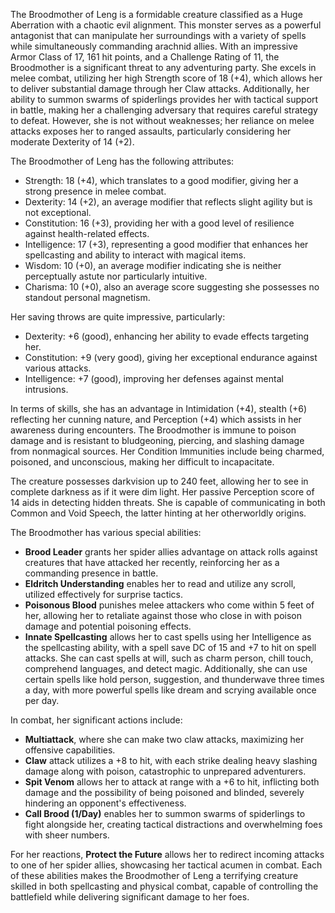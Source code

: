 The Broodmother of Leng is a formidable creature classified as a Huge Aberration with a chaotic evil alignment. This monster serves as a powerful antagonist that can manipulate her surroundings with a variety of spells while simultaneously commanding arachnid allies. With an impressive Armor Class of 17, 161 hit points, and a Challenge Rating of 11, the Broodmother is a significant threat to any adventuring party. She excels in melee combat, utilizing her high Strength score of 18 (+4), which allows her to deliver substantial damage through her Claw attacks. Additionally, her ability to summon swarms of spiderlings provides her with tactical support in battle, making her a challenging adversary that requires careful strategy to defeat. However, she is not without weaknesses; her reliance on melee attacks exposes her to ranged assaults, particularly considering her moderate Dexterity of 14 (+2).

The Broodmother of Leng has the following attributes: 
- Strength: 18 (+4), which translates to a good modifier, giving her a strong presence in melee combat.
- Dexterity: 14 (+2), an average modifier that reflects slight agility but is not exceptional.
- Constitution: 16 (+3), providing her with a good level of resilience against health-related effects.
- Intelligence: 17 (+3), representing a good modifier that enhances her spellcasting and ability to interact with magical items.
- Wisdom: 10 (+0), an average modifier indicating she is neither perceptually astute nor particularly intuitive.
- Charisma: 10 (+0), also an average score suggesting she possesses no standout personal magnetism.

Her saving throws are quite impressive, particularly:
- Dexterity: +6 (good), enhancing her ability to evade effects targeting her.
- Constitution: +9 (very good), giving her exceptional endurance against various attacks.
- Intelligence: +7 (good), improving her defenses against mental intrusions.

In terms of skills, she has an advantage in Intimidation (+4), stealth (+6) reflecting her cunning nature, and Perception (+4) which assists in her awareness during encounters. The Broodmother is immune to poison damage and is resistant to bludgeoning, piercing, and slashing damage from nonmagical sources. Her Condition Immunities include being charmed, poisoned, and unconscious, making her difficult to incapacitate.

The creature possesses darkvision up to 240 feet, allowing her to see in complete darkness as if it were dim light. Her passive Perception score of 14 aids in detecting hidden threats. She is capable of communicating in both Common and Void Speech, the latter hinting at her otherworldly origins.

The Broodmother has various special abilities:
- **Brood Leader** grants her spider allies advantage on attack rolls against creatures that have attacked her recently, reinforcing her as a commanding presence in battle.
- **Eldritch Understanding** enables her to read and utilize any scroll, utilized effectively for surprise tactics.
- **Poisonous Blood** punishes melee attackers who come within 5 feet of her, allowing her to retaliate against those who close in with poison damage and potential poisoning effects.
- **Innate Spellcasting** allows her to cast spells using her Intelligence as the spellcasting ability, with a spell save DC of 15 and +7 to hit on spell attacks. She can cast spells at will, such as charm person, chill touch, comprehend languages, and detect magic. Additionally, she can use certain spells like hold person, suggestion, and thunderwave three times a day, with more powerful spells like dream and scrying available once per day.

In combat, her significant actions include:
- **Multiattack**, where she can make two claw attacks, maximizing her offensive capabilities.
- **Claw** attack utilizes a +8 to hit, with each strike dealing heavy slashing damage along with poison, catastrophic to unprepared adventurers.
- **Spit Venom** allows her to attack at range with a +6 to hit, inflicting both damage and the possibility of being poisoned and blinded, severely hindering an opponent's effectiveness.
- **Call Brood (1/Day)** enables her to summon swarms of spiderlings to fight alongside her, creating tactical distractions and overwhelming foes with sheer numbers.

For her reactions, **Protect the Future** allows her to redirect incoming attacks to one of her spider allies, showcasing her tactical acumen in combat. Each of these abilities makes the Broodmother of Leng a terrifying creature skilled in both spellcasting and physical combat, capable of controlling the battlefield while delivering significant damage to her foes.